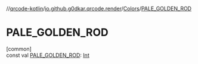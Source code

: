 //[qrcode-kotlin](../../../index.md)/[io.github.g0dkar.qrcode.render](../index.md)/[Colors](index.md)/[PALE_GOLDEN_ROD](-p-a-l-e_-g-o-l-d-e-n_-r-o-d.md)

# PALE_GOLDEN_ROD

[common]\
const val [PALE_GOLDEN_ROD](-p-a-l-e_-g-o-l-d-e-n_-r-o-d.md): [Int](https://kotlinlang.org/api/latest/jvm/stdlib/kotlin/-int/index.html)
